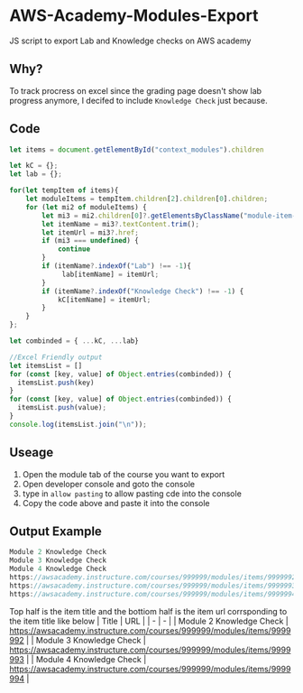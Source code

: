 # AWS-Academy-Modules-Export
JS script to export Lab and Knowledge checks on AWS academy

## Why?

To track procress on excel since the grading page doesn't show lab progress anymore, I decifed to include `Knowledge Check` just because.

## Code
```js
let items = document.getElementById("context_modules").children

let kC = {};
let lab = {};

for(let tempItem of items){
    let moduleItems = tempItem.children[2].children[0].children;
    for (let mi2 of moduleItems) {
        let mi3 = mi2.children[0]?.getElementsByClassName("module-item-title")[0].children[0].children[0];
        let itemName = mi3?.textContent.trim();
        let itemUrl = mi3?.href;
        if (mi3 === undefined) {
            continue
        }
        if (itemName?.indexOf("Lab") !== -1){
             lab[itemName] = itemUrl;
        }
        if (itemName?.indexOf("Knowledge Check") !== -1) {
            kC[itemName] = itemUrl;
        }
    }
};

let combinded = { ...kC, ...lab}

//Excel Friendly output
let itemsList = []
for (const [key, value] of Object.entries(combinded)) {
  itemsList.push(key)
}
for (const [key, value] of Object.entries(combinded)) {
  itemsList.push(value);
}
console.log(itemsList.join("\n"));
```

## Useage

1. Open the module tab of the course you want to export 
2. Open developer console and goto the console
3. type in `allow pasting` to allow pasting cde into the console
4. Copy the code above and paste it into the console

## Output Example

```js
Module 2 Knowledge Check
Module 3 Knowledge Check
Module 4 Knowledge Check
https://awsacademy.instructure.com/courses/999999/modules/items/9999992
https://awsacademy.instructure.com/courses/999999/modules/items/9999993
https://awsacademy.instructure.com/courses/999999/modules/items/9999994
```

Top half is the item title and the bottiom half is the item url corrsponding to the item title like below
| Title | URL |
| - | - |
| Module 2 Knowledge Check | https://awsacademy.instructure.com/courses/999999/modules/items/9999992 |
| Module 3 Knowledge Check | https://awsacademy.instructure.com/courses/999999/modules/items/9999993 |
| Module 4 Knowledge Check | https://awsacademy.instructure.com/courses/999999/modules/items/9999994 |
